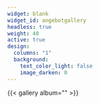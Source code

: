 ```yaml
---
widget: blank
widget_id: angebotgallery
headless: true
weight: 40
active: true
design:
  columns: "1"
  background:
    text_color_light: false
    image_darken: 0
---
```

{{< gallery album="<angebot>" >}}

